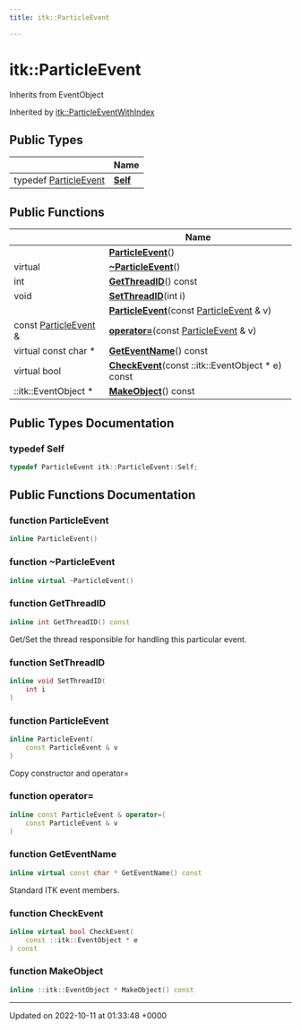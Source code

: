 ```yaml
---
title: itk::ParticleEvent

---
```


# itk::ParticleEvent





Inherits from EventObject

Inherited by [itk::ParticleEventWithIndex](../Classes/classitk_1_1ParticleEventWithIndex.md)

## Public Types

|                | Name           |
| -------------- | -------------- |
| typedef [ParticleEvent](../Classes/classitk_1_1ParticleEvent.md) | **[Self](../Classes/classitk_1_1ParticleEvent.md#typedef-self)**  |

## Public Functions

|                | Name           |
| -------------- | -------------- |
| | **[ParticleEvent](../Classes/classitk_1_1ParticleEvent.md#function-particleevent)**() |
| virtual | **[~ParticleEvent](../Classes/classitk_1_1ParticleEvent.md#function-~particleevent)**() |
| int | **[GetThreadID](../Classes/classitk_1_1ParticleEvent.md#function-getthreadid)**() const |
| void | **[SetThreadID](../Classes/classitk_1_1ParticleEvent.md#function-setthreadid)**(int i) |
| | **[ParticleEvent](../Classes/classitk_1_1ParticleEvent.md#function-particleevent)**(const [ParticleEvent](../Classes/classitk_1_1ParticleEvent.md) & v) |
| const [ParticleEvent](../Classes/classitk_1_1ParticleEvent.md) & | **[operator=](../Classes/classitk_1_1ParticleEvent.md#function-operator=)**(const [ParticleEvent](../Classes/classitk_1_1ParticleEvent.md) & v) |
| virtual const char * | **[GetEventName](../Classes/classitk_1_1ParticleEvent.md#function-geteventname)**() const |
| virtual bool | **[CheckEvent](../Classes/classitk_1_1ParticleEvent.md#function-checkevent)**(const ::itk::EventObject * e) const |
| ::itk::EventObject * | **[MakeObject](../Classes/classitk_1_1ParticleEvent.md#function-makeobject)**() const |

## Public Types Documentation

### typedef Self

```cpp
typedef ParticleEvent itk::ParticleEvent::Self;
```


## Public Functions Documentation

### function ParticleEvent

```cpp
inline ParticleEvent()
```


### function ~ParticleEvent

```cpp
inline virtual ~ParticleEvent()
```


### function GetThreadID

```cpp
inline int GetThreadID() const
```


Get/Set the thread responsible for handling this particular event. 


### function SetThreadID

```cpp
inline void SetThreadID(
    int i
)
```


### function ParticleEvent

```cpp
inline ParticleEvent(
    const ParticleEvent & v
)
```


Copy constructor and operator= 


### function operator=

```cpp
inline const ParticleEvent & operator=(
    const ParticleEvent & v
)
```


### function GetEventName

```cpp
inline virtual const char * GetEventName() const
```


Standard ITK event members. 


### function CheckEvent

```cpp
inline virtual bool CheckEvent(
    const ::itk::EventObject * e
) const
```


### function MakeObject

```cpp
inline ::itk::EventObject * MakeObject() const
```


-------------------------------

Updated on 2022-10-11 at 01:33:48 +0000